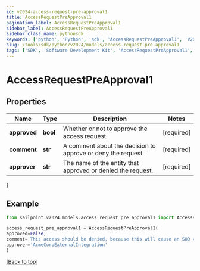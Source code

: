 ```yaml
---
id: v2024-access-request-pre-approval1
title: AccessRequestPreApproval1
pagination_label: AccessRequestPreApproval1
sidebar_label: AccessRequestPreApproval1
sidebar_class_name: pythonsdk
keywords: ['python', 'Python', 'sdk', 'AccessRequestPreApproval1', 'V2024AccessRequestPreApproval1'] 
slug: /tools/sdk/python/v2024/models/access-request-pre-approval1
tags: ['SDK', 'Software Development Kit', 'AccessRequestPreApproval1', 'V2024AccessRequestPreApproval1']
---
```


# AccessRequestPreApproval1


## Properties

Name | Type | Description | Notes
------------ | ------------- | ------------- | -------------
**approved** | **bool** | Whether or not to approve the access request. | [required]
**comment** | **str** | A comment about the decision to approve or deny the request. | [required]
**approver** | **str** | The name of the entity that approved or denied the request. | [required]
}

## Example

```python
from sailpoint.v2024.models.access_request_pre_approval1 import AccessRequestPreApproval1

access_request_pre_approval1 = AccessRequestPreApproval1(
approved=False,
comment='This access should be denied, because this will cause an SOD violation.',
approver='AcmeCorpExternalIntegration'
)

```
[[Back to top]](#) 

